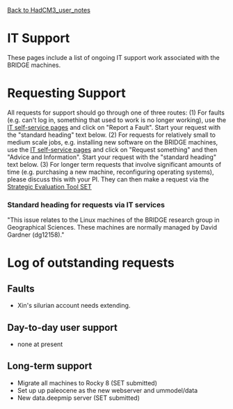 [Back to HadCM3_user_notes](HadCM3_user_notes.md)

# IT Support

These pages include a list of ongoing IT support work associated with the BRIDGE machines.

# Requesting Support
All requests for support should go through one of three routes:
(1) For faults (e.g. can't log in, something that used to work is no longer working), use the [IT self-service pages](https://uob.haloitsm.com/portal/) and click on "Report a Fault".  Start your request with the "standard heading" text below. 
(2) For requests for relatively small to medium scale jobs, e.g. installing new software on the BRIDGE machines, use the [IT self-service pages](https://uob.haloitsm.com/portal/) and click on "Request something" and then "Advice and Information".  Start your request with the "standard heading" text below. 
(3) For longer term requests that involve significant amounts of time (e.g. purchasing a new machine, reconfiguring operating systems), please discuss this with your PI.  They can then make a request via the [Strategic Evaluation Tool  SET](https://uob.sharepoint.com/teams/grp-strategic-evaluation) 

### Standard heading for requests via IT services

"This issue relates to the Linux machines of the BRIDGE research group in Geographical Sciences.  These machines are normally managed by David Gardner (dg12158)."  


# Log of outstanding requests

## Faults
* Xin's silurian account needs extending.

## Day-to-day user support

* none at present

## Long-term support

* Migrate all machines to Rocky 8 (SET submitted)
* Set up up paleocene as the new webserver and ummodel/data
* New data.deepmip server (SET submitted)



